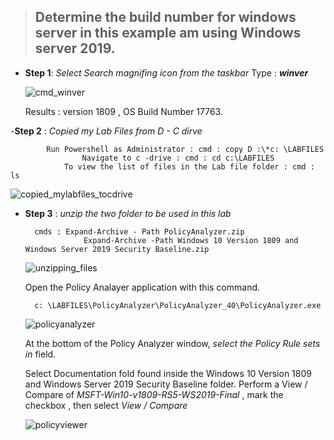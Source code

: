 
> ## Determine the build number for windows server in this example am using Windows server 2019.
> 

 - **Step 1**: *Select Search magnifing icon from the taskbar*
		  Type : ***winver***

     ![cmd_winver](https://github.com/user-attachments/assets/7d1ff376-e382-4098-a689-2bf3db79a2d3)

	
   Results : version 1809 , OS Build Number 17763.

 -**Step 2** :  *Copied my Lab Files from D - C dirve*
   
   			Run Powershell as Administrator : cmd : copy D :\*c: \LABFILES
                	Navigate to c -drive : cmd : cd c:\LABFILES
   	        	To view the list of files in the Lab file folder : cmd : ls

   ![copied_mylabfiles_tocdrive](https://github.com/user-attachments/assets/0c94e807-4038-4d51-9e64-1bc26babc908)


- **Step 3** : *unzip the two folder to be used in this lab*
  
	  	cmds : Expand-Archive - Path PolicyAnalyzer.zip
	               Expand-Archive -Path Windows 10 Version 1809 and Windows Server 2019 Security Baseline.zip


  ![unzipping_files](https://github.com/user-attachments/assets/99172f91-75e3-4e99-95b9-a4671fa5c088)


  Open the Policy Analayer application with this command.
  
  		c: \LABFILES\PolicyAnalyzer\PolicyAnalyzer_40\PolicyAnalyzer.exe
  

  ![policyanalyzer](https://github.com/user-attachments/assets/59426097-87ff-454b-86ca-367bc4925f45)

  At the bottom of the Policy Analyzer window, *select the Policy Rule sets in* field.


  Select Documentation fold found inside the Windows 10 Version 1809 and Windows Server 2019 Security Baseline folder.
  Perform a View / Compare of *MSFT-Win10-v1809-RS5-WS2019-Final* , mark the checkbox , then select *View / Compare*

  ![policyviewer](https://github.com/user-attachments/assets/b80de68b-b506-422d-93cc-b00b256259d0)





  

<!--stackedit_data:
eyJoaXN0b3J5IjpbLTE1NzY1ODg3NDZdfQ==
-->
